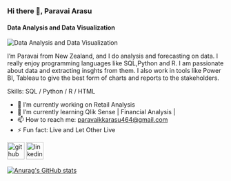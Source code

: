 ### Hi there 👋, Paravai Arasu
#### Data Analysis and Data Visualization
![Data Analysis and Data Visualization](https://arturssmirnovs.github.io/github-profile-readme-generator/images/banner.png)

I’m Paravai from New Zealand, and I do analysis and forecasting on data. I really enjoy programming languages like SQL,Python and R. I am passionate about data 
and extracting insghts from them. I also work in tools like Power BI, Tableau to give the best form of charts and reports to the stakeholders.

Skills: SQL / Python / R / HTML 

- 🔭 I’m currently working on Retail Analysis 
- 🌱 I’m currently learning Qlik Sense | Financial Analysis | 
- 📫 How to reach me: paravaikkarasu464@gmail.com 
- ⚡ Fun fact: Live and Let Other Live 


[<img src='https://cdn.jsdelivr.net/npm/simple-icons@3.0.1/icons/github.svg' alt='github' height='40'>](https://github.com/Arasu464)  [<img src='https://cdn.jsdelivr.net/npm/simple-icons@3.0.1/icons/linkedin.svg' alt='linkedin' height='40'>](https://www.linkedin.com/in/linkedin.com/in/paravaiarasu/)  


[![Anurag's GitHub stats](https://github-readme-stats.vercel.app/api?username=Arasu464)](https://github.com/anuraghazra/github-readme-stats)
